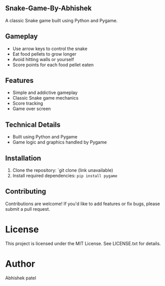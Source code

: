 ## Snake-Game-By-Abhishek

A classic Snake game built using Python and Pygame.

## Gameplay

- Use arrow keys to control the snake
- Eat food pellets to grow longer
- Avoid hitting walls or yourself
- Score points for each food pellet eaten

## Features

- Simple and addictive gameplay
- Classic Snake game mechanics
- Score tracking
- Game over screen

## Technical Details

- Built using Python and Pygame 
- Game logic and graphics handled by Pygame

## Installation

1. Clone the repository: `git clone (link unavailable)
2. Install required dependencies: `pip install pygame`

## Contributing

Contributions are welcome! If you'd like to add features or fix bugs, please submit a pull request.

# License

This project is licensed under the MIT License. See LICENSE.txt for details.

# Author

Abhishek patel
